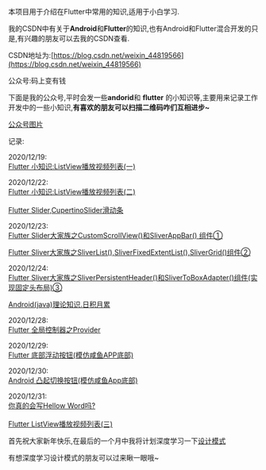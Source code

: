 
本项目用于介绍在Flutter中常用的知识,适用于小白学习.

我的CSDN中有关于**Android**和**Flutter**的知识,也有Android和Flutter混合开发的只是,有兴趣的朋友可以去我的CSDN查看.

CSDN地址为:[https://blog.csdn.net/weixin_44819566](https://blog.csdn.net/weixin_44819566)

公众号:码上变有钱


下面是我的公众号,平时会发一些**andorid**和 **flutter** 的小知识等,主要用来记录工作开发中的一些小知识,**有喜欢的朋友可以扫描二维码咋们互相进步~**



[公众号图片](https://img-blog.csdnimg.cn/20201215103115324.jpg?x-oss-process=image/watermark,type_ZmFuZ3poZW5naGVpdGk,shadow_10,text_aHR0cHM6Ly9ibG9nLmNzZG4ubmV0L3dlaXhpbl80NDgxOTU2Ng==,size_16,color_FFFFFF,t_70)


记录:

2020/12/19:<br>
  [Flutter 小知识:ListView播放视频列表(一)](https://blog.csdn.net/weixin_44819566/article/details/111404744)

2020/12/22:<br>
  [Flutter 小知识:ListView播放视频列表(二)](https://blog.csdn.net/weixin_44819566/article/details/111515224)<br><br>
  [Flutter Slider,CupertinoSlider滑动条](https://blog.csdn.net/weixin_44819566/article/details/111543716)

2020/12/23:<br>
[Flutter Slider大家族之CustomScrollView()和SliverAppBar() 组件①](https://blog.csdn.net/weixin_44819566/article/details/111579338)

[Flutter Sliver大家族之SliverList(),SliverFixedExtentList(),SliverGrid()组件②](https://blog.csdn.net/weixin_44819566/article/details/111589641)

2020/12/24:<br>
[Flutter Sliver大家族之SliverPersistentHeader()和SliverToBoxAdapter()组件(实现固定头布局)③](https://blog.csdn.net/weixin_44819566/article/details/111606494)<br>

[Android(java)理论知识.日积月累](https://blog.csdn.net/weixin_44819566/article/details/111611189)

 
2020/12/28:<br>
[Flutter 全局控制器之Provider](https://blog.csdn.net/weixin_44819566/article/details/111866401)

2020/12/29:<br>
[Flutter 底部浮动按钮(模仿咸鱼APP底部)](https://blog.csdn.net/weixin_44819566/article/details/111916700)

2020/12/30:<br>
[Android 凸起切换按钮(模仿咸鱼App底部)](https://blog.csdn.net/weixin_44819566/article/details/111991517)

2020/12/31:<br>
[你真的会写Hellow Word吗?](https://blog.csdn.net/weixin_44819566/article/details/112002792)<br><br>
[Flutter ListView播放视频列表(三)](https://blog.csdn.net/weixin_44819566/article/details/112010308)

首先祝大家新年快乐,在最后的一个月中我将计划深度学习一下[设计模式](https://github.com/langyangyangzzZ/newDesignPattern/blob/master/README.md)

有想深度学习设计模式的朋友可以过来瞅一眼哦~






